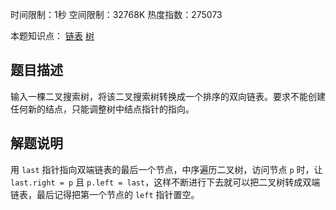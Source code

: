 时间限制：1秒 空间限制：32768K 热度指数：275073

本题知识点： [链表](https://www.nowcoder.com/questionCenter?questionTypes=000100&mutiTagIds=580) [树](https://www.nowcoder.com/questionCenter?questionTypes=000100&mutiTagIds=583)

## 题目描述

输入一棵二叉搜索树，将该二叉搜索树转换成一个排序的双向链表。要求不能创建任何新的结点，只能调整树中结点指针的指向。

## 解题说明

用 `last` 指针指向双端链表的最后一个节点，中序遍历二叉树，访问节点 `p` 时，让 `last.right = p` 且 `p.left = last`，这样不断进行下去就可以把二叉树转成双端链表，最后记得把第一个节点的 `left` 指针置空。

